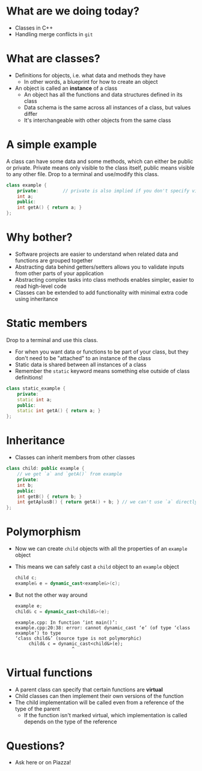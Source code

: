 # What are we doing today?

-   Classes in C++
-   Handling merge conflicts in `git`


# What are classes?

-   Definitions for objects, i.e. what data and methods they have
    -   In other words, a blueprint for how to create an object
-   An object is called an **instance** of a class
    -   An object has all the functions and data structures defined in its class
    -   Data schema is the same across all instances of a class, but values differ
    -   It's interchangeable with other objects from the same class


# A simple example

<div class="NOTES">
A class can have some data and some methods, which can either be public or private. Private means only visible to the class itself, public means visible to any other file. Drop to a terminal and use/modify this class.

</div>

```c++
class example {
    private:         // private is also implied if you don't specify visibility
	int a;
    public:
	int getA() { return a; }
};
```


# Why bother?

-   Software projects are easier to understand when related data and functions are grouped together
-   Abstracting data behind getters/setters allows you to validate inputs from other parts of your application
-   Abstracting complex tasks into class methods enables simpler, easier to read high-level code
-   Classes can be extended to add functionality with minimal extra code using inheritance


# Static members

<div class="NOTES">
Drop to a terminal and use this class.

</div>

-   For when you want data or functions to be part of your class, but they don't need to be "attached" to an instance of the class
-   Static data is shared between all instances of a class
-   Remember the `static` keyword means something else outside of class definitions!

```c++
class static_example {
    private:
	static int a;
    public:
	static int getA() { return a; }
};
```


# Inheritance

-   Classes can inherit members from other classes

```c++
class child: public example {
    // we get `a` and `getA()` from example
    private:
	int b;
    public:
	int getB() { return b; }
	int getAplusB() { return getA() + b; } // we can't use `a` directly since it's private
};
```


# Polymorphism

-   Now we can create `child` objects with all the properties of an `example` object
-   This means we can safely cast a `child` object to an `example` object
    
    ```c++
    child c;
    example& e = dynamic_cast<example&>(c);
    ```
-   But not the other way around
    
    ```c++
    example e;
    child& c = dynamic_cast<child&>(e);
    ```
    
    ```
    example.cpp: In function ‘int main()’:
    example.cpp:20:38: error: cannot dynamic_cast ‘e’ (of type ‘class example’) to type
    ‘class child&’ (source type is not polymorphic)
         child& c = dynamic_cast<child&>(e);
    				     ^
    ```


# Virtual functions

-   A parent class can specify that certain functions are **virtual**
-   Child classes can then implement their own versions of the function
-   The child implementation will be called even from a reference of the type of the parent
    -   If the function isn't marked virtual, which implementation is called depends on the type of the reference


# Questions?

-   Ask here or on Piazza!